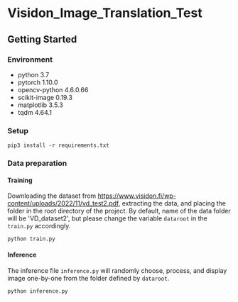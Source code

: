 # Visidon_Image_Translation_Test


## Getting Started

### Environment 
- python 3.7
- pytorch 1.10.0
- opencv-python 4.6.0.66
- scikit-image 0.19.3
- matplotlib 3.5.3
- tqdm 4.64.1


### Setup
```shell script
pip3 install -r requirements.txt
```

### Data preparation


#### Training

Downloading the dataset from https://www.visidon.fi/wp-content/uploads/2022/11/vd_test2.pdf, extracting the data,
and placing the folder in the root directory of the project. By default, name of the data folder will be 'VD_dataset2',
but please change the variable ```dataroot``` in the ```train.py``` accordingly.


```
python train.py
```



#### Inference

The inference file ```inference.py``` will randomly choose, process, and display image one-by-one from the folder defined by
```dataroot```. 

```
python inference.py
```

